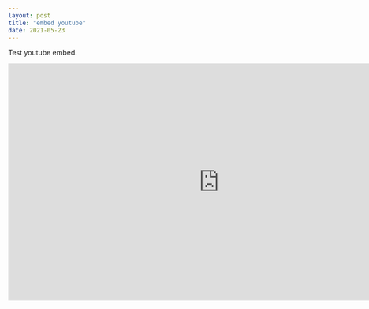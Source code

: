 ```yaml
---
layout: post
title: "embed youtube"
date: 2021-05-23
---
```


Test youtube embed.
<iframe src="https://www.youtube.com/embed/MMhZNseGtAY?start=0" width="854" height="480" frameborder="0" allowfullscreen></iframe>
<!-- comment youtube iframe can start with in seconds 16:9 ratio got time learn about frameborder -->
